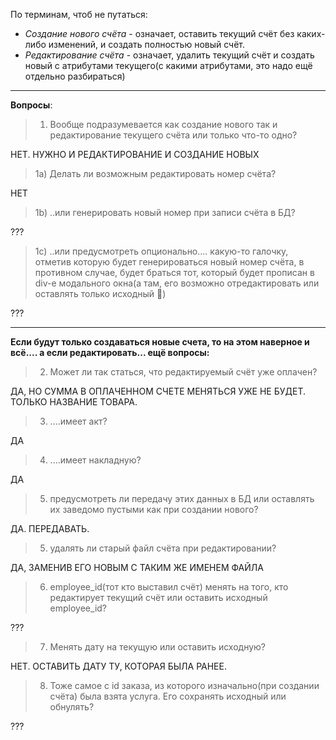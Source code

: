 По терминам, чтоб не путаться:

 - *Создание нового счёта* - означает, оставить текущий счёт без каких-либо изменений, и создать полностью новый счёт.
  - *Редактирование счёта* - означает, удалить текущий счёт и создать новый с атрибутами текущего(с какими атрибутами, это надо ещё отдельно разбираться)

---

**Вопросы**:

> 1) Вообще подразумевается как создание нового так и редактирование текущего счёта или только что-то одно?

НЕТ. НУЖНО И РЕДАКТИРОВАНИЕ И СОЗДАНИЕ НОВЫХ

> 1a) Делать ли возможным редактировать номер счёта?

НЕТ

> 1b) ..или генерировать новый номер при записи счёта в БД?

???

> 1с) ..или предусмотреть опционально.... какую-то галочку, отметив которую будет генерироваться новый номер счёта, в противном случае, будет браться тот, который будет прописан в div-е модального окна(а там, его возможно отредактировать или оставлять только исходный 👀)

???

---

**Если будут только создаваться новые счета, то на этом наверное и всё.... а если редактировать... ещё вопросы:**

> 2) Может ли так статься, что редактируемый счёт уже оплачен?

ДА, НО СУММА В ОПЛАЧЕННОМ СЧЕТЕ МЕНЯТЬСЯ УЖЕ НЕ БУДЕТ. ТОЛЬКО НАЗВАНИЕ ТОВАРА.

> 3) ....имеет акт?

ДА

> 4) ....имеет накладную?

ДА

> 5) предусмотреть ли передачу этих данных в БД или оставлять их заведомо пустыми как при создании нового?

ДА. ПЕРЕДАВАТЬ.

> 5) удалять ли старый файл счёта при редактировании?

ДА, ЗАМЕНИВ ЕГО НОВЫМ С ТАКИМ ЖЕ ИМЕНЕМ ФАЙЛА

> 6) employee_id(тот кто выставил счёт)  менять на того, кто редактирует текущий счёт или оставить исходный employee_id?

???

> 7) Менять дату на текущую или оставить исходную?

НЕТ. ОСТАВИТЬ ДАТУ ТУ, КОТОРАЯ БЫЛА РАНЕЕ.

> 8) Тоже самое с id заказа, из которого изначально(при создании счёта) была взята услуга. Его сохранять исходный или обнулять?

???